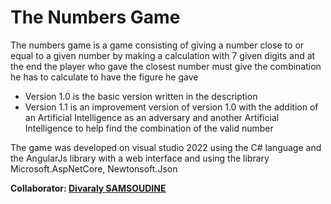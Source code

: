 # The Numbers Game

 The numbers game is a game consisting of giving a number close to or equal to a given number by making a calculation with 7 given digits and at the end the player who gave the closest number must give the combination he has to calculate to have the figure he gave

* Version 1.0 is the basic version written in the description
* Version 1.1 is an improvement version of version 1.0 with the addition of an Artificial Intelligence as an adversary and another Artificial Intelligence to help find the combination of the valid number

The game was developed on visual studio 2022 using the C# language  and the AngularJs library with a web interface and using the library Microsoft.AspNetCore, Newtonsoft.Json

**Collaborator: [Divaraly SAMSOUDINE](https://github.com/Severino2642)**
